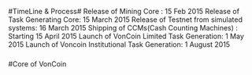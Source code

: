 #TimeLine & Process#
Release of Mining Core : 15 Feb 2015
Release of Task Generating Core: 15 March 2015
Release of Testnet from simulated systems: 16 March 2015
Shipping of CCMs(Cash Counting Machines) : Starting 15 April 2015
Launch of VonCoin Limited  Task Generation: 1 May 2015
Launch of Voncoin Institutional Task Generation: 1 August 2015
###

#Core of VonCoin
